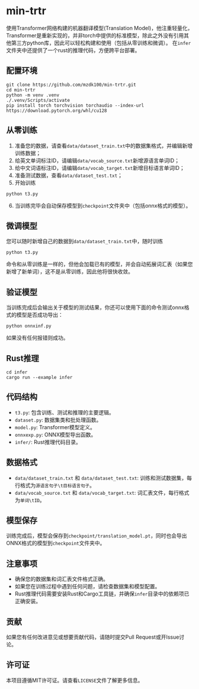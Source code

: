 # min-trtr

使用Transformer网络构建的机器翻译模型(Translation Model)，他注重轻量化，Transformer是重新实现的，并非torch中提供的标准模型，除此之外没有引用其他第三方python库，因此可以轻松构建和使用（包括从零训练和微调）。
在`infer`文件夹中还提供了一个rust的推理代码，方便跨平台部署。

## 配置环境

```shell
git clone https://github.com/mzdk100/min-trtr.git
cd min-trtr
python -m venv .venv
./.venv/Scripts/activate
pip install torch torchvision torchaudio --index-url https://download.pytorch.org/whl/cu128
```

## 从零训练

1. 准备您的数据，请查看`data/dataset_train.txt`中的数据集格式，并编辑新增训练数据；
2. 给英文单词标注ID，请编辑`data/vocab_source.txt`新增源语言单词ID；
3. 给中文词语标注ID，请编辑`data/vocab_target.txt`新增目标语言单词ID；
4. 准备测试数据，查看`data/dataset_test.txt`；
5. 开始训练

```shell
python t3.py
```

6. 当训练完毕会自动保存模型到`checkpoint`文件夹中（包括onnx格式的模型）。

## 微调模型

您可以随时新增自己的数据到`data/dataset_train.txt`中，随时训练

```shell
python t3.py
```

命令和从零训练是一样的，但他会加载已有的模型，并会自动拓展词汇表（如果您新增了新单词），这不是从零训练，因此他将很快收敛。

## 验证模型

当训练完成后会输出关于模型的测试结果，你还可以使用下面的命令测试onnx格式的模型是否成功导出：

```shell
python onnxinf.py
```

如果没有任何报错则成功。

## Rust推理

```shell
cd infer
cargo run --example infer
```

## 代码结构

- `t3.py`: 包含训练、测试和推理的主要逻辑。
- `dataset.py`: 数据集类和批处理函数。
- `model.py`: Transformer模型定义。
- `onnxexp.py`: ONNX模型导出函数。
- `infer/`: Rust推理代码目录。

## 数据格式

- `data/dataset_train.txt` 和 `data/dataset_test.txt`: 训练和测试数据集，每行格式为`源语言句子\t目标语言句子`。
- `data/vocab_source.txt` 和 `data/vocab_target.txt`: 词汇表文件，每行格式为`单词\tID`。

## 模型保存

训练完成后，模型会保存到`checkpoint/translation_model.pt`，同时也会导出ONNX格式的模型到`checkpoint`文件夹中。

## 注意事项

- 确保您的数据集和词汇表文件格式正确。
- 如果您在训练过程中遇到任何问题，请检查数据集和模型配置。
- Rust推理代码需要安装Rust和Cargo工具链，并确保`infer`目录中的依赖项已正确安装。

## 贡献

如果您有任何改进意见或想要贡献代码，请随时提交Pull Request或开Issue讨论。

## 许可证

本项目遵循MIT许可证。请查看`LICENSE`文件了解更多信息。